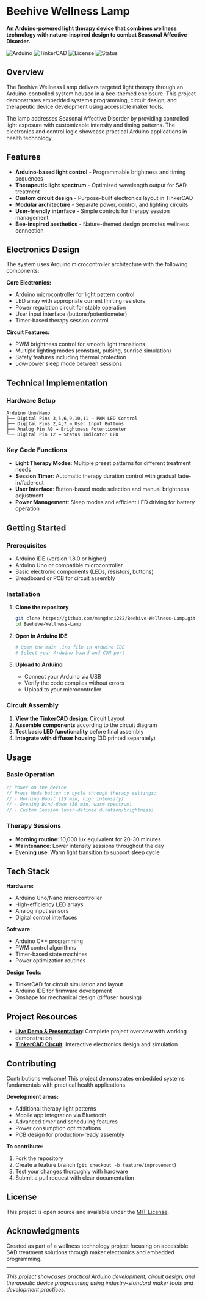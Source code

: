 # Beehive Wellness Lamp

**An Arduino-powered light therapy device that combines wellness technology with nature-inspired design to combat Seasonal Affective Disorder.**

![Arduino](https://img.shields.io/badge/Arduino-00979D?style=flat-square&logo=Arduino&logoColor=white)
![TinkerCAD](https://img.shields.io/badge/TinkerCAD-1C7ED6?style=flat-square&logo=autodesk&logoColor=white)
![License](https://img.shields.io/badge/license-MIT-blue.svg?style=flat-square)
![Status](https://img.shields.io/badge/status-prototype-orange?style=flat-square)

## Overview

The Beehive Wellness Lamp delivers targeted light therapy through an Arduino-controlled system housed in a bee-themed enclosure. This project demonstrates embedded systems programming, circuit design, and therapeutic device development using accessible maker tools.

The lamp addresses Seasonal Affective Disorder by providing controlled light exposure with customizable intensity and timing patterns. The electronics and control logic showcase practical Arduino applications in health technology.

## Features

- **Arduino-based light control** - Programmable brightness and timing sequences
- **Therapeutic light spectrum** - Optimized wavelength output for SAD treatment
- **Custom circuit design** - Purpose-built electronics layout in TinkerCAD
- **Modular architecture** - Separate power, control, and lighting circuits
- **User-friendly interface** - Simple controls for therapy session management
- **Bee-inspired aesthetics** - Nature-themed design promotes wellness connection

## Electronics Design

The system uses Arduino microcontroller architecture with the following components:

**Core Electronics:**
- Arduino microcontroller for light pattern control
- LED array with appropriate current limiting resistors
- Power regulation circuit for stable operation
- User input interface (buttons/potentiometer)
- Timer-based therapy session control

**Circuit Features:**
- PWM brightness control for smooth light transitions
- Multiple lighting modes (constant, pulsing, sunrise simulation)
- Safety features including thermal protection
- Low-power sleep mode between sessions

## Technical Implementation

### Hardware Setup
```
Arduino Uno/Nano
├── Digital Pins 3,5,6,9,10,11 → PWM LED Control
├── Digital Pins 2,4,7 → User Input Buttons
├── Analog Pin A0 → Brightness Potentiometer
└── Digital Pin 12 → Status Indicator LED
```

### Key Code Functions
- **Light Therapy Modes**: Multiple preset patterns for different treatment needs
- **Session Timer**: Automatic therapy duration control with gradual fade-in/fade-out
- **User Interface**: Button-based mode selection and manual brightness adjustment
- **Power Management**: Sleep modes and efficient LED driving for battery operation

## Getting Started

### Prerequisites
- Arduino IDE (version 1.8.0 or higher)
- Arduino Uno or compatible microcontroller
- Basic electronic components (LEDs, resistors, buttons)
- Breadboard or PCB for circuit assembly

### Installation

1. **Clone the repository**
   ```bash
   git clone https://github.com/mangdani282/Beehive-Wellness-Lamp.git
   cd Beehive-Wellness-Lamp
   ```

2. **Open in Arduino IDE**
   ```bash
   # Open the main .ino file in Arduino IDE
   # Select your Arduino board and COM port
   ```

3. **Upload to Arduino**
   - Connect your Arduino via USB
   - Verify the code compiles without errors
   - Upload to your microcontroller

### Circuit Assembly

1. **View the TinkerCAD design**: [Circuit Layout](https://www.tinkercad.com/things/lhDUy1F77gH-team-1-wellness-lamp)
2. **Assemble components** according to the circuit diagram
3. **Test basic LED functionality** before final assembly
4. **Integrate with diffuser housing** (3D printed separately)

## Usage

### Basic Operation
```cpp
// Power on the device
// Press Mode button to cycle through therapy settings:
// - Morning Boost (15 min, high intensity)
// - Evening Wind-down (30 min, warm spectrum)
// - Custom Session (user-defined duration/brightness)
```

### Therapy Sessions
- **Morning routine**: 10,000 lux equivalent for 20-30 minutes
- **Maintenance**: Lower intensity sessions throughout the day  
- **Evening use**: Warm light transition to support sleep cycle

## Tech Stack

**Hardware:**
- Arduino Uno/Nano microcontroller
- High-efficiency LED arrays
- Analog input sensors
- Digital control interfaces

**Software:**
- Arduino C++ programming
- PWM control algorithms
- Timer-based state machines
- Power optimization routines

**Design Tools:**
- TinkerCAD for circuit simulation and layout
- Arduino IDE for firmware development
- Onshape for mechanical design (diffuser housing)

## Project Resources

- **[Live Demo & Presentation](https://www.canva.com/design/DAGzQxjnuIQ/bCZ2edxNf6E_iI4nAj082w/edit?utm_content=DAGzQxjnuIQ&utm_campaign=designshare&utm_medium=link2&utm_source=sharebutton)**: Complete project overview with working demonstration
- **[TinkerCAD Circuit](https://www.tinkercad.com/things/lhDUy1F77gH-team-1-wellness-lamp?sharecode=S_ln49739dWDfW8EBe-C1xNB4H2MaLQpl5_Rckbl5nw)**: Interactive electronics design and simulation

## Contributing

Contributions welcome! This project demonstrates embedded systems fundamentals with practical health applications.

**Development areas:**
- Additional therapy light patterns
- Mobile app integration via Bluetooth
- Advanced timer and scheduling features
- Power consumption optimizations
- PCB design for production-ready assembly

**To contribute:**
1. Fork the repository
2. Create a feature branch (`git checkout -b feature/improvement`)
3. Test your changes thoroughly with hardware
4. Submit a pull request with clear documentation

## License

This project is open source and available under the [MIT License](LICENSE).

## Acknowledgments

Created as part of a wellness technology project focusing on accessible SAD treatment solutions through maker electronics and embedded programming.

---

*This project showcases practical Arduino development, circuit design, and therapeutic device programming using industry-standard maker tools and development practices.*
